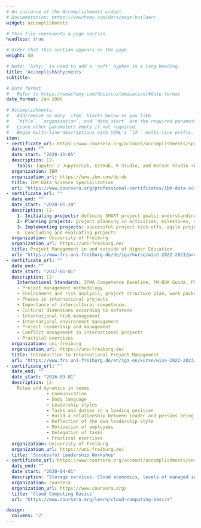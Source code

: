 ```yaml
---
# An instance of the Accomplishments widget.
# Documentation: https://wowchemy.com/docs/page-builder/
widget: accomplishments

# This file represents a page section.
headless: true

# Order that this section appears on the page.
weight: 50

# Note: `&shy;` is used to add a 'soft' hyphen in a long heading.
title: 'Accomplish&shy;ments'
subtitle:

# Date format
#   Refer to https://wowchemy.com/docs/customization/#date-format
date_format: Jan 2006

# Accomplishments.
#   Add/remove as many `item` blocks below as you like.
#   `title`, `organization`, and `date_start` are the required parameters.
#   Leave other parameters empty if not required.
#   Begin multi-line descriptions with YAML's `|2-` multi-line prefix.
item:
- certificate_url: https://www.coursera.org/account/accomplishments/specialization/certificate/ZEKLM2Q7NZWC
  date_end: ""
  date_start: "2020-11-05"
  description: |2- 
    Tools: Jupyter / JupyterLab, GitHub, R Studio, and Watson Studio <br />  Libraries: Pandas, NumPy, Matplotlib, Seaborn,          Folium, ipython-sql, Scikit-learn, ScipPy, etc.
  organization: IBM
  organization_url: https://www.ibm.com/de-de
  title: IBM Data Science Specialization
  url: "https://www.coursera.org/professional-certificates/ibm-data-science#courses"
- certificate_url: ""
  date_end: ""
  date_start: "2020-01-20"
  description: |2-
    1- Initiating projects: defining SMART project goals; understanding project constraints (scope, resources, schedule);           analyzing   stakeholders; identifying critical success factors and risks <br>
    2- Planning projects: project planning in activities, milestones, and deliverables; project organization and roles in          projects; tools for project planning: using work breakdown structures, GANTT charts, and common project                     management software; risk management in project planning; planning communicating in projects <br>
    3- Implementing projects: successful project kick-offs; agile project management using SCRUM <br>
    4- Concluding and evaluating projects
  organization: University of Freiburg
  organization_url: https://uni-freiburg.de/
  title: Project Management in and outside of Higher Education
  url: "https://www.frs.uni-freiburg.de/de/iga/kurse/wise-2022-2023/projektmanagement"
- certificate_url: ""
  date_end: ""
  date_start: "2017-01-01"
  description: |2- 
    International Standards: IPMA Competence Baseline, PM-BOK Guide, PRINCE2, ISO 21500
    - Project management methodology
    - Environment and risk analysis, project structure plan, work packages, time and workflow plans
    - Phases in international projects
    - Importance of intercultural competence
    - Cultural dimensions according to Hofstede
    - International risk management
    - International environment management
    - Project leadership and management
    - Conflict management in international projects
    - Practical exercises 
  organization: uni-freiburg
  organization_url: https://uni-freiburg.de/
  title: Introduction to International Project Management
  url: "https://www.frs.uni-freiburg.de/en/iga-en/kurse/wise-2022-2023/project-management-1"
- certificate_url: ""
  date_end: ""
  date_start: "2016-09-01"
  description: |2-
    Roles and dynamics in teams
               - Communication 
               - Body language 
               - Leadership styles 
               - Tasks and duties in a leading position 
               - Build a relationship between leader and persons being lead 
               - Reflection of the own leadership style
               - Motivation of employees 
               - Delegation of tasks 
               - Practical exercises
  organization: University of Freiburg
  organization_url: https://uni-freiburg.de/
  title: 'Successful Leadership Workshop'
- certificate_url: https://www.coursera.org/account/accomplishments/certificate/VF2HQTBA5S9R
  date_end: ""
  date_start: "2020-04-01"
  description: "Storage services, Cloud economics, levels of managed infrastructure, and Azure services & APIs"
  organization: coursera
  organization_url: https://www.coursera.org/
  title: 'Cloud Computing Basics'
  url: "https://www.coursera.org/learn/cloud-computing-basics"

design:
  columns: '2' 
---
```


